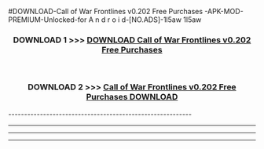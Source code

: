 #DOWNLOAD-Call of War Frontlines v0.202 Free Purchases -APK-MOD-PREMIUM-Unlocked-for A n d r o i d-[NO.ADS]-1l5aw 1l5aw 



<div align="center">

<h3>DOWNLOAD 1 >>> <a href="https://t.co/FKmqrqFo6t??judul=Call of War Frontlines v0.202 Free Purchases ">DOWNLOAD Call of War Frontlines v0.202 Free Purchases </a></h3><br>

<h3>DOWNLOAD 2 >>> <a href="https://t.co/FKmqrqFo6t??judul=Call of War Frontlines v0.202 Free Purchases ">Call of War Frontlines v0.202 Free Purchases  DOWNLOAD </a></h3>

</div>
----------------------------------------------------------

----------------------------------------------------------

----------------------------------------------------------

----------------------------------------------------------



